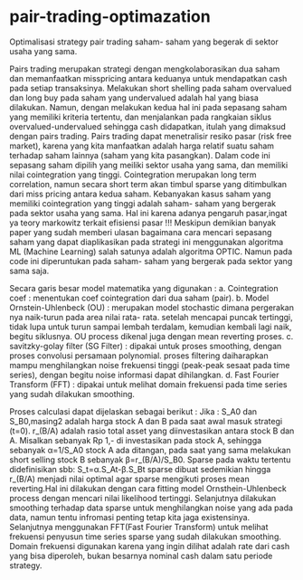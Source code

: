 # pair-trading-optimazation
Optimalisasi strategy pair trading saham- saham yang begerak di sektor usaha yang sama.

Pairs trading merupakan strategi dengan mengkolaborasikan dua saham dan memanfaatkan misspricing antara keduanya untuk mendapatkan cash pada setiap transaksinya. Melakukan short shelling pada saham overvalued dan long buy pada saham yang undervalued adalah hal yang biasa dilakukan. Namun, dengan melakukan kedua hal ini pada sepasang saham yang memiliki kriteria tertentu, dan menjalankan pada rangkaian siklus overvalued-undervalued sehingga cash didapatkan, itulah yang dimaksud dengan pairs trading. Pairs trading dapat menetralisir resiko pasar (risk free market), karena yang kita manfaatkan adalah harga relatif suatu saham terhadap saham lainnya (saham yang kita pasangkan). Dalam code ini sepasang saham dipilih yang meiliki sektor usaha yang sama, dan memiliki nilai cointegration yang tinggi. Cointegration merupakan long term correlation, namun secara short term akan timbul sparse yang ditimbulkan dari miss pricing antara kedua saham. Kebanyakan kasus saham yang memiliki cointegration yang tinggi adalah saham- saham yang bergerak pada sektor usaha yang sama. Hal ini karena adanya pengaruh pasar,ingat ya teory markowitz terkait efisiensi pasar !!! Meskipun demikian banyak paper yang sudah memberi ulasan bagaimana cara mencari sepasang saham yang dapat diaplikasikan pada strategi ini menggunakan algoritma ML (Machine Learning) salah satunya adalah algoritma OPTIC. Namun pada code ini diperuntukan pada saham- saham yang bergerak pada sektor yang sama saja.

Secara garis besar model matematika yang digunakan :
a. Cointegration coef : menentukan coef cointegration dari dua saham (pair).
b. Model Ornstein-Uhlenbeck (OU) : merupakan model stochastic dimana pergerakan nya naik-turun pada area nilai rata- rata. setelah mencapai puncak tertinggi, tidak lupa untuk turun sampai lembah terdalam, kemudian kembali lagi naik, begitu siklusnya. OU process dikenal juga dengan mean reverting proses.
c. savitzky-golay filter (SG Filter) : dipakai untuk proses smoothing, dengan proses convolusi persamaan polynomial. proses filtering daiharapkan mampu menghilangkan noise frekuensi tinggi (peak-peak sesaat pada time series), dengan begitu noise informasi dapat dihilangkan. 
d. Fast Fourier Transform (FFT) : dipakai untuk melihat domain frekuensi pada time series yang sudah dilakukan smoothing.

Proses calculasi dapat dijelaskan sebagai berikut :
Jika :
S_A0 dan S_B0,masing2 adalah harga stock A dan B pada saat awal masuk strategi (t=0). r_(B/A) adalah rasio total asset yang diinvestasikan antara stock B dan A.
Misalkan sebanyak Rp 1,- di investasikan pada stock A, sehingga sebanyak α=1/S_A0 stock A ada ditangan, pada saat yang sama melakukan short selling stock B sebanyak β=r_(B/A)/S_B0. Sparse pada waktu tertentu didefinisikan sbb:
                                                             S_t=α.S_At-β.S_Bt
sparse dibuat sedemikian hingga r_(B/A) menjadi nilai optimal agar sparse mengikuti proses mean reverting.Hal ini dilakukan dengan cara fitting model Ornsthein-Uhlenbeck process dengan mencari nilai likelihood tertinggi. Selanjutnya dilakukan smoothing terhadap data sparse untuk menghilangkan noise yang ada pada data, namun tentu infromasi penting tetap kita jaga existensinya. Selanjutnya menggunakan FFT(Fast Fourier Transform) untuk melihat frekuensi penyusun time series sparse yang sudah dilakukan smoothing. Domain frekuensi digunakan karena yang ingin dilihat adalah rate dari cash yang bisa diperoleh, bukan besarnya nominal cash dalam satu periode strategy.

